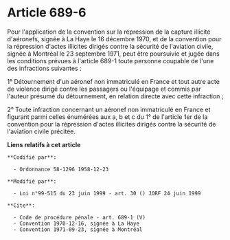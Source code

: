 # Article 689-6

Pour l'application de la convention sur la répression de la capture illicite d'aéronefs, signée à La Haye le 16 décembre
1970, et de la convention pour la répression d'actes illicites dirigés contre la sécurité de l'aviation civile, signée à
Montréal le 23 septembre 1971, peut être poursuivie et jugée dans les conditions prévues à l'article 689-1 toute personne
coupable de l'une des infractions suivantes : 

1° Détournement d'un aéronef non immatriculé en France et tout autre acte de violence dirigé contre les passagers ou
l'équipage et commis par l'auteur présumé du détournement, en relation directe avec cette infraction ; 

2° Toute infraction concernant un aéronef non immatriculé en France et figurant parmi celles énumérées aux a, b et c du 1° de
l'article 1er de la convention pour la répression d'actes illicites dirigés contre la sécurité de l'aviation civile précitée.

**Liens relatifs à cet article**

	**Codifié par**:

	  - Ordonnance 58-1296 1958-12-23

	**Modifié par**:

	  - Loi n°99-515 du 23 juin 1999 - art. 30 () JORF 24 juin 1999

	**Cite**:

	  - Code de procédure pénale - art. 689-1 (V)
	  - Convention 1970-12-16, signée à La Haye
	  - Convention 1971-09-23, signée à Montréal
